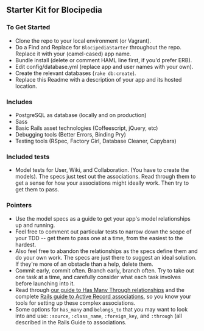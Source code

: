 ## Starter Kit for Blocipedia


### To Get Started

- Clone the repo to your local environment (or Vagrant).
- Do a Find and Replace for `BlocipediaStarter` throughout the repo. Replace it with your (camel-cased) app name.
- Bundle install (delete or comment HAML line first, if you'd prefer ERB).
- Edit config/database.yml (replace app and user names with your own).
- Create the relevant databases (`rake db:create`).
- Replace this Readme with a description of your app and its hosted location.


### Includes

- PostgreSQL as database (locally and on production)
- Sass
- Basic Rails asset technologies (Coffeescript, jQuery, etc)
- Debugging tools (Better Errors, Binding Pry)
- Testing tools (RSpec, Factory Girl, Database Cleaner, Capybara)


### Included tests

- Model tests for User, Wiki, and Collaboration. (You have to create the models). The specs just test out the associations. Read through them to get a sense for how your associations might ideally work. Then try to get them to pass.


### Pointers

- Use the model specs as a guide to get your app's model relationships up and running.
- Feel free to comment out particular tests to narrow down the scope of your TDD -- get them to pass one at a time, from the easiest to the hardest.
- Also feel free to abandon the relationships as the specs define them and do your own work. The specs are just there to suggest an ideal solution. If they're more of an obstacle than a help, delete them.
- Commit early, commit often. Branch early, branch often. Try to take out one task at a time, and carefully consider what each task involves before launching into it. 
- Read through [our guide to Has Many Through relationships](https://www.bloc.io/resources/has-many-through) and the complete [Rails guide to Active Record associations](http://guides.rubyonrails.org/association_basics.html), so you know your tools for setting up these complex associations.
- Some options for `has_many` and `belongs_to` that you may want to look into and use: `:source`, `:class_name`, `:foreign_key`, and `:through` (all described in the Rails Guide to associations.